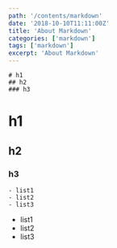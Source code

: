 ```yaml
---
path: '/contents/markdown'
date: '2018-10-10T11:11:00Z'
title: 'About Markdown'
categories: ['markdown']
tags: ['markdown']
excerpt: 'About Markdown'
---
```


```
# h1
## h2
### h3
```

# h1

## h2

### h3

```
- list1
- list2
- list3
```

- list1
- list2
- list3
